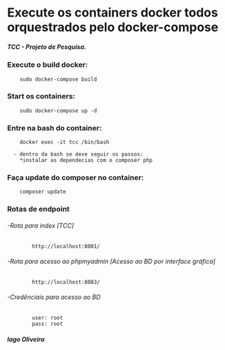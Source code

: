# Execute os containers docker todos orquestrados pelo docker-compose

##### TCC - Projeto de Pesquisa.

### Execute o build docker:
        sudo docker-compose build
    
### Start os containers:
        sudo docker-compose up -d
    
### Entre na bash do container:
        docker exec -it tcc /bin/bash
      
      - dentro da bash se deve seguir os passos:
        *instalar as dependecias com o composer php
###  Faça update do composer no container:
        composer update

###  Rotas de endpoint

###### -Rota para index [TCC]
            http://localhost:8001/

###### -Rota para acesso ao phpmyadmin [Acesso ao BD por interface gráfica]
            http://localhost:8083/
###### -Credênciais para acesso ao BD
            user: root
            pass: root

##### Iago Oliveira